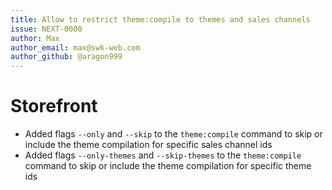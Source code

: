 ```yaml
---
title: Allow to restrict theme:compile to themes and sales channels
issue: NEXT-0000
author: Max
author_email: max@swk-web.com
author_github: @aragon999
---
```

# Storefront
* Added flags `--only` and `--skip` to the `theme:compile` command to skip or include the theme compilation for specific sales channel ids
* Added flags `--only-themes` and `--skip-themes` to the `theme:compile` command to skip or include the theme compilation for specific theme ids
